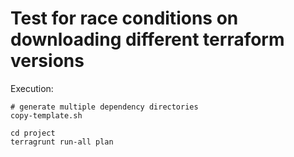 # Test for race conditions on downloading different terraform versions

Execution:
```
# generate multiple dependency directories
copy-template.sh

cd project
terragrunt run-all plan
```